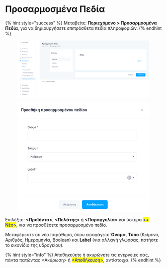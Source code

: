 # Προσαρμοσμένα Πεδία

{% hint style="success" %}
Μεταβείτε: **Περιεχόμενο > Προσαρμοσμένα Πεδία**, για να δημιουργήσετε επιπρόσθετα πεδία πληροφοριών.&#x20;
{% endhint %}

<div>

<figure><img src="../.gitbook/assets/ScreenHunter 69 (1).png" alt=""><figcaption></figcaption></figure>

 

<figure><img src="../.gitbook/assets/ScreenHunter 70.png" alt=""><figcaption></figcaption></figure>

</div>

Επιλέξτε: **<Προϊόντα>**, **<Πελάτης>** ή **<Παραγγελία>** και ύστερα <mark style="color:blue;"><+ Νέο></mark>, για να προσθέσετε προσαρμοσμένο πεδίο.&#x20;

Μεταφέρεστε σε νέο παράθυρο, όπου εισαγάγετε **Όνομα**, **Τύπο** (Κείμενο, Αριθμός, Ημερομηνία, Boolean) και **Label** (για αλλαγή γλώσσας, πατήστε το εικονίδιο της υδρογείου).

{% hint style="info" %}
Αποθηκεύετε ή ακυρώνετε τις ενέργειές σας, πάντα πατώντας <Ακύρωση> ή <mark style="color:blue;"><Αποθήκευση></mark>, αντίστοιχα.
{% endhint %}
